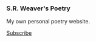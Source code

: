 ### S.R. Weaver's Poetry
My own personal poetry website.

[Subscribe](https://lwflouisa.github.io/UFResearch/feed.xml)
